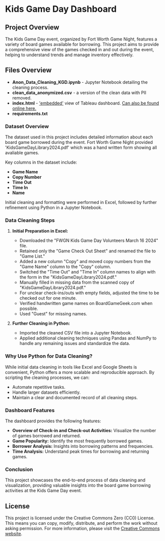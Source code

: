 # Kids Game Day Dashboard

## Project Overview

The Kids Game Day event, organized by Fort Worth Game Night,
features a variety of board games available for borrowing. This project 
aims to provide a comprehensive view of the games checked in and out during the event,
helping to understand trends and manage inventory effectively.

## Files Overview
- **Anon_Data_Cleaning_KGD.ipynb** - Jupyter Notebook detailing the cleaning process. 
- **clean_data_anonymized.csv** - a version of the clean data with PII removed. 
- **index.html** - ['embedded'](https://lmhan122.github.io/Kids-Game-Day-Board-Game-Library/) view of Tableau dashboard. [Can also be found online here.](https://public.tableau.com/views/KidsGameDay2024-FortWorthGameNight/MYFINALFORMATDASHBOARD?:language=en-US&:sid=&:display_count=n&:origin=viz_share_link)
- **requirements.txt**

### Dataset Overview

The dataset used in this project includes detailed information about each board game borrowed during the event.
Fort Worth Game Night provided 'KidsGameDayLibrary2024.pdf' which was a hand written form showing all avaliable 
games.

Key columns in the dataset include:

- **Game Name**
- **Copy Number**
- **Time Out**
- **Time In**
- **Name**

Initial cleaning and formatting were performed in Excel, followed by further refinement using Python in a Jupyter Notebook.

### Data Cleaning Steps

1. **Initial Preparation in Excel:**
   - Downloaded the "FWGN Kids Game Day Volunteers March 16 2024" file.
   - Retained only the "Game Check Out Sheet" and renamed the file to "Game List."
   - Added a new column "Copy" and moved copy numbers from the "Game Name" column to the "Copy" column.
   - Switched the "Time Out" and "Time In" column names to align with the form in the "KidsGameDayLibrary2024.pdf."
   - Manually filled in missing data from the scanned copy of "KidsGameDayLibrary2024.pdf."
   - For unclear check-ins/outs with empty fields, adjusted the time to be checked out for one minute.
   - Verified handwritten game names on BoardGameGeek.com when possible.
   - Used "Guest" for missing names.

2. **Further Cleaning in Python:**
   - Imported the cleaned CSV file into a Jupyter Notebook.
   - Applied additional cleaning techniques using Pandas and NumPy to handle any remaining issues and standardize the data.

### Why Use Python for Data Cleaning?

While initial data cleaning in tools like Excel and Google Sheets is convenient, Python offers a more scalable and reproducible approach. By scripting the cleaning processes, we can:

- Automate repetitive tasks.
- Handle larger datasets efficiently.
- Maintain a clear and documented record of all cleaning steps.

### Dashboard Features

The dashboard provides the following features:
- **Overview of Check-in and Check-out Activities:** Visualize the number of games borrowed and returned.
- **Game Popularity:** Identify the most frequently borrowed games.
- **Borrower Analysis:** Insights into borrowing patterns and frequencies.
- **Time Analysis:** Understand peak times for borrowing and returning games.

### Conclusion

This project showcases the end-to-end process of data cleaning and visualization,
providing valuable insights into the board game borrowing activities at the Kids Game Day event.

## License

This project is licensed under the Creative Commons Zero (CC0) License. 
This means you can copy, modify, distribute, and perform the work without asking permission.
For more information, please visit the [Creative Commons website](https://creativecommons.org/publicdomain/zero/1.0/).

